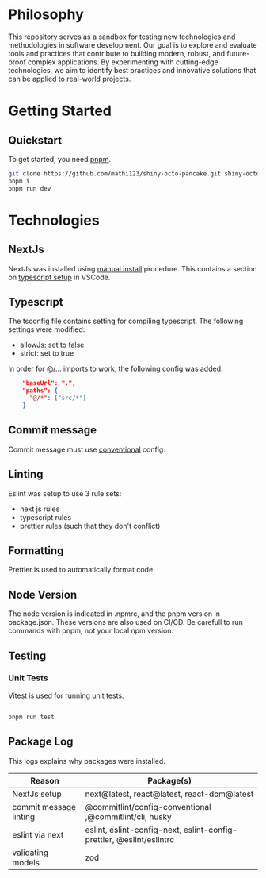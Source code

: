 # Philosophy

This repository serves as a sandbox for testing new technologies and methodologies in software development. Our goal is to explore and evaluate tools and practices that contribute to building modern, robust, and future-proof complex applications. By experimenting with cutting-edge technologies, we aim to identify best practices and innovative solutions that can be applied to real-world projects.

# Getting Started

## Quickstart

To get started, you need [pnpm](https://pnpm.io/).

```bash
git clone https://github.com/mathi123/shiny-octo-pancake.git shiny-octo-pancake && cd shiny-octo-pancake
pnpm i
pnpm run dev
```

# Technologies

## NextJs

NextJs was installed using [manual install](https://nextjs.org/docs/app/getting-started/installation#manual-installation) procedure. This contains a section on [typescript setup](https://nextjs.org/docs/app/getting-started/installation#ide-plugin) in VSCode.

## Typescript

The tsconfig file contains setting for compiling typescript. The following settings were modified:

- allowJs: set to false
- strict: set to true

In order for @/... imports to work, the following config was added:

```json
    "baseUrl": ".",
    "paths": {
      "@/*": ["src/*"]
    }
```

## Commit message

Commit message must use [conventional](https://github.com/conventional-changelog/commitlint/tree/master/%40commitlint/config-conventional) config.

## Linting

Eslint was setup to use 3 rule sets:

- next js rules
- typescript rules
- prettier rules (such that they don't conflict)

## Formatting

Prettier is used to automatically format code.

## Node Version

The node version is indicated in .npmrc, and the pnpm version in package.json. These versions are also used on CI/CD. Be carefull to run commands with pnpm, not your local npm version.

## Testing

### Unit Tests

Vitest is used for running unit tests.

```bash

pnpm run test

```

## Package Log

This logs explains why packages were installed.

| Reason                 | Package(s)                                                           |
| ---------------------- | -------------------------------------------------------------------- |
| NextJs setup           | next@latest, react@latest, react-dom@latest                          |
| commit message linting | @commitlint/config-conventional ,@commitlint/cli, husky              |
| eslint via next        | eslint, eslint-config-next, eslint-config-prettier, @eslint/eslintrc |
| validating models      | zod                                                                  |
